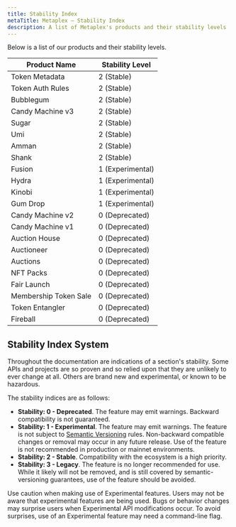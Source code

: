 ```yaml
---
title: Stability Index
metaTitle: Metaplex — Stability Index
description: A list of Metaplex's products and their stability levels
---
```


Below is a list of our products and their stability levels.

| Product Name          | Stability Level  |
| --------------------- | ---------------- |
| Token Metadata        | 2 (Stable)       |
| Token Auth Rules      | 2 (Stable)       |
| Bubblegum             | 2 (Stable)       |
| Candy Machine v3      | 2 (Stable)       |
| Sugar                 | 2 (Stable)       |
| Umi                   | 2 (Stable)       |
| Amman                 | 2 (Stable)       |
| Shank                 | 2 (Stable)       |
| Fusion                | 1 (Experimental) |
| Hydra                 | 1 (Experimental) |
| Kinobi                | 1 (Experimental) |
| Gum Drop              | 1 (Experimental) |
| Candy Machine v2      | 0 (Deprecated)   |
| Candy Machine v1      | 0 (Deprecated)   |
| Auction House         | 0 (Deprecated)   |
| Auctioneer            | 0 (Deprecated)   |
| Auctions              | 0 (Deprecated)   |
| NFT Packs             | 0 (Deprecated)   |
| Fair Launch           | 0 (Deprecated)   |
| Membership Token Sale | 0 (Deprecated)   |
| Token Entangler       | 0 (Deprecated)   |
| Fireball              | 0 (Deprecated)   |

## Stability Index System

Throughout the documentation are indications of a section's stability. Some APIs
and projects are so proven and so relied upon that they are unlikely to ever
change at all. Others are brand new and experimental, or known to be hazardous.

The stability indices are as follows:

- **Stability: 0 - Deprecated**. The feature may emit warnings. Backward compatibility is not guaranteed.
- **Stability: 1 - Experimental**. The feature may emit warnings. The feature is not subject to [Semantic Versioning](https://semver.org) rules. Non-backward compatible changes or removal may occur in any future release. Use of the feature is not recommended in production or mainnet environments.
- **Stability: 2 - Stable**. Compatibility with the ecosystem is a high priority.
- **Stability: 3 - Legacy**. The feature is no longer recommended for use. While it likely will not be removed, and is still covered by semantic-versioning guarantees, use of the feature should be avoided.

Use caution when making use of Experimental features. Users may not be aware
that experimental features are being used. Bugs or behavior changes may
surprise users when Experimental API modifications occur. To avoid surprises,
use of an Experimental feature may need a command-line flag.
